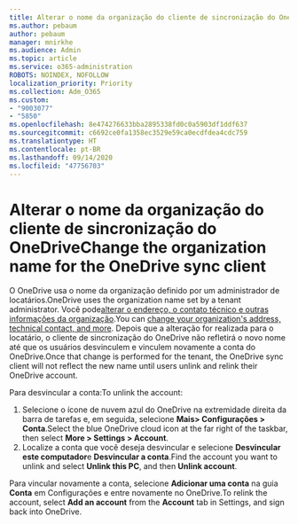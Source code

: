 ```yaml
---
title: Alterar o nome da organização do cliente de sincronização do OneDrive
ms.author: pebaum
author: pebaum
manager: mnirkhe
ms.audience: Admin
ms.topic: article
ms.service: o365-administration
ROBOTS: NOINDEX, NOFOLLOW
localization_priority: Priority
ms.collection: Adm_O365
ms.custom:
- "9003077"
- "5850"
ms.openlocfilehash: 8e474276633bba2895338fd0c0a5903df1ddf637
ms.sourcegitcommit: c6692ce0fa1358ec3529e59ca0ecdfdea4cdc759
ms.translationtype: HT
ms.contentlocale: pt-BR
ms.lasthandoff: 09/14/2020
ms.locfileid: "47756703"
---
```

# <a name="change-the-organization-name-for-the-onedrive-sync-client"></a><span data-ttu-id="e3f89-102">Alterar o nome da organização do cliente de sincronização do OneDrive</span><span class="sxs-lookup"><span data-stu-id="e3f89-102">Change the organization name for the OneDrive sync client</span></span>

<span data-ttu-id="e3f89-103">O OneDrive usa o nome da organização definido por um administrador de locatários.</span><span class="sxs-lookup"><span data-stu-id="e3f89-103">OneDrive uses the organization name set by a tenant administrator.</span></span>  <span data-ttu-id="e3f89-104">Você pode[alterar o endereço, o contato técnico e outras informações da organização](https://docs.microsoft.com/microsoft-365/admin/manage/change-address-contact-and-more).</span><span class="sxs-lookup"><span data-stu-id="e3f89-104">You can [change your organization's address, technical contact, and more](https://docs.microsoft.com/microsoft-365/admin/manage/change-address-contact-and-more).</span></span> <span data-ttu-id="e3f89-105">Depois que a alteração for realizada para o locatário, o cliente de sincronização do OneDrive não refletirá o novo nome até que os usuários desvinculem e vinculem novamente a conta do OneDrive.</span><span class="sxs-lookup"><span data-stu-id="e3f89-105">Once that change is performed for the tenant, the OneDrive sync client will not reflect the new name until users unlink and relink their OneDrive account.</span></span>

<span data-ttu-id="e3f89-106">Para desvincular a conta:</span><span class="sxs-lookup"><span data-stu-id="e3f89-106">To unlink the account:</span></span>

1. <span data-ttu-id="e3f89-107">Selecione o ícone de nuvem azul do OneDrive na extremidade direita da barra de tarefas e, em seguida, selecione  **Mais> Configurações > Conta**.</span><span class="sxs-lookup"><span data-stu-id="e3f89-107">Select the blue OneDrive cloud icon at the far right of the taskbar, then select  **More > Settings > Account**.</span></span>
2. <span data-ttu-id="e3f89-108">Localize a conta que você deseja desvincular e selecione  **Desvincular este computador**e  **Desvincular a conta**.</span><span class="sxs-lookup"><span data-stu-id="e3f89-108">Find the account you want to unlink and select  **Unlink this PC**, and then  **Unlink account**.</span></span>

<span data-ttu-id="e3f89-109">Para vincular novamente a conta, selecione  **Adicionar uma conta** na guia  **Conta** em Configurações e entre novamente no OneDrive.</span><span class="sxs-lookup"><span data-stu-id="e3f89-109">To relink the account, select  **Add an account** from the  **Account** tab in Settings, and sign back into OneDrive.</span></span>